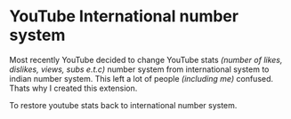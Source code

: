 # YouTube International number system
Most recently YouTube decided to change YouTube stats *(number of  likes, dislikes, views, subs e.t.c)* number system from international system to indian number system. This left a lot of people *(including me)* confused. Thats why I created this extension. 

To restore youtube stats back to international number system.